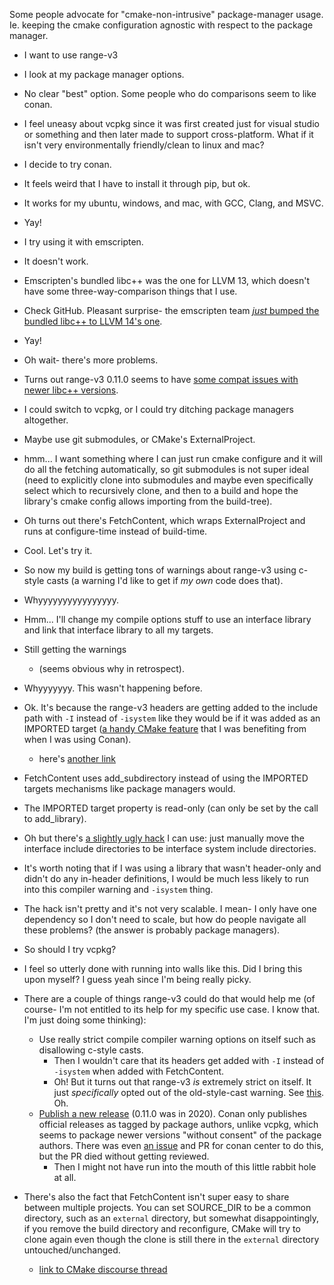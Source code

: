 
Some people advocate for "cmake-non-intrusive" package-manager usage. Ie. keeping the cmake configuration agnostic with respect to the package manager.

- I want to use range-v3
- I look at my package manager options.
- No clear "best" option. Some people who do comparisons seem to like conan.
- I feel uneasy about vcpkg since it was first created just for visual studio or something and then later made to support cross-platform. What if it isn't very environmentally friendly/clean to linux and mac?
- I decide to try conan.
- It feels weird that I have to install it through pip, but ok.
- It works for my ubuntu, windows, and mac, with GCC, Clang, and MSVC.
- Yay!
- I try using it with emscripten.
- It doesn't work.
- Emscripten's bundled libc++ was the one for LLVM 13, which doesn't have some three-way-comparison things that I use.
- Check GitHub. Pleasant surprise- the emscripten team [_just_ bumped the bundled libc++ to LLVM 14's one](https://github.com/emscripten-core/emscripten/pull/17000).
- Yay!
- Oh wait- there's more problems.
- Turns out range-v3 0.11.0 seems to have [some compat issues with newer libc++ versions](https://github.com/ericniebler/range-v3/issues/1633).
- I could switch to vcpkg, or I could try ditching package managers altogether.
- Maybe use git submodules, or CMake's ExternalProject.
- hmm... I want something where I can just run cmake configure and it will do all the fetching automatically, so git submodules is not super ideal (need to explicitly clone into submodules and maybe even specifically select which to recursively clone, and then to a build and hope the library's cmake config allows importing from the build-tree).
- Oh turns out there's FetchContent, which wraps ExternalProject and runs at configure-time instead of build-time.
- Cool. Let's try it.
- So now my build is getting tons of warnings about range-v3 using c-style casts (a warning I'd like to get if _my own_ code does that).
- Whyyyyyyyyyyyyyyyy.
- Hmm... I'll change my compile options stuff to use an interface library and link that interface library to all my targets.
- Still getting the warnings
  - (seems obvious why in retrospect).
- Whyyyyyyy. This wasn't happening before.
- Ok. It's because the range-v3 headers are getting added to the include path with `-I` instead of `-isystem` like they would be if it was added as an IMPORTED target ([a handy CMake feature](https://cmake.org/cmake/help/latest/manual/cmake-buildsystem.7.html#include-directories-and-usage-requirements) that I was benefiting from when I was using Conan).
  - here's [another link](https://cmake.org/cmake/help/latest/prop_tgt/NO_SYSTEM_FROM_IMPORTED.html)
- FetchContent uses add_subdirectory instead of using the IMPORTED targets mechanisms like package managers would.
- The IMPORTED target property is read-only (can only be set by the call to add_library).
- Oh but there's [a slightly ugly hack](https://stackoverflow.com/questions/64064157/is-there-a-way-to-get-isystem-for-fetchcontent-targets) I can use: just manually move the interface include directories to be interface system include directories.
- It's worth noting that if I was using a library that wasn't header-only and didn't do any in-header definitions, I would be much less likely to run into this compiler warning and `-isystem` thing.
- The hack isn't pretty and it's not very scalable. I mean- I only have one dependency so I don't need to scale, but how do people navigate all these problems? (the answer is probably package managers).
- So should I try vcpkg?
- I feel so utterly done with running into walls like this. Did I bring this upon myself? I guess yeah since I'm being really picky.

- There are a couple of things range-v3 could do that would help me (of course- I'm not entitled to its help for my specific use case. I know that. I'm just doing some thinking):
  - Use really strict compile compiler warning options on itself such as disallowing c-style casts.
    - Then I wouldn't care that its headers get added with `-I` instead of `-isystem` when added with FetchContent.
    - Oh! But it turns out that range-v3 _is_ extremely strict on itself. It just _specifically_ opted out of the old-style-cast warning. See [this](https://github.com/ericniebler/range-v3/blob/master/cmake/ranges_diagnostics.cmake). Oh.
  - [Publish a new release](https://github.com/ericniebler/range-v3/issues/1694) (0.11.0 was in 2020). Conan only publishes official releases as tagged by package authors, unlike vcpkg, which seems to package newer versions "without consent" of the package authors. There was even [an issue](https://github.com/conan-io/conan-center-index/issues/8386) and PR for conan center to do this, but the PR died without getting reviewed.
    - Then I might not have run into the mouth of this little rabbit hole at all.

- There's also the fact that FetchContent isn't super easy to share between multiple projects. You can set SOURCE_DIR to be a common directory, such as an `external` directory, but somewhat disappointingly, if you remove the build directory and reconfigure, CMake will try to clone again even though the clone is still there in the `external` directory untouched/unchanged.
  - [link to CMake discourse thread](https://discourse.cmake.org/t/share-fetchcontent-between-projects/4537/2)